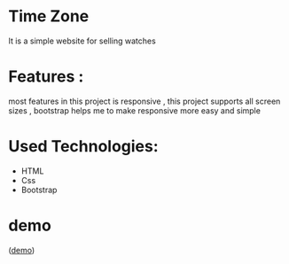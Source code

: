 # Time Zone
It is a simple website for selling watches

# Features : 
most features in this project is responsive , this project supports all screen sizes , bootstrap 
helps me to make responsive more easy and simple

# Used Technologies:
* HTML
* Css
* Bootstrap

# demo
([demo](https://drive.google.com/file/d/1HvCd34CIlqc2zpf8svuhfHzIS7h4POlM/view?usp=drive_link))

